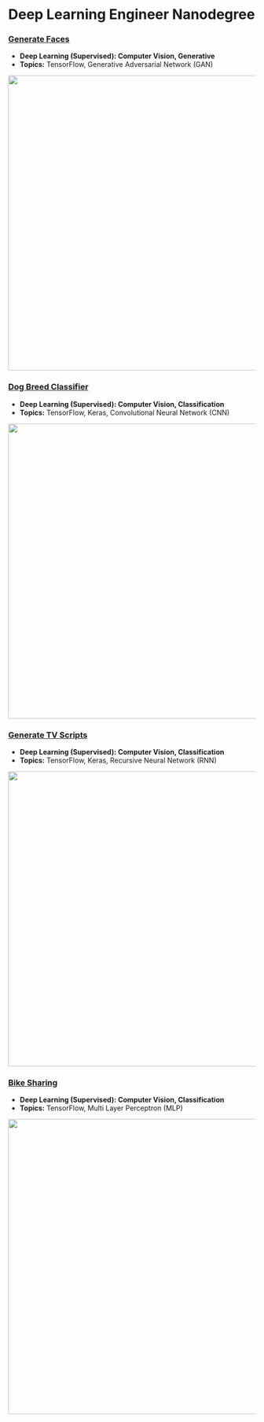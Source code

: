# Deep Learning Engineer Nanodegree

### [Generate Faces](https://github.com/jquickgh/generate-faces/blob/master/dlnd_face_generation.ipynb)
- **Deep Learning (Supervised): Computer Vision, Generative**
- **Topics:** TensorFlow, Generative Adversarial Network (GAN)
<img src="https://github.com/jquickgh/generate-faces-gan/blob/master/generate-faces.jpg" width="600"> 

### [Dog Breed Classifier](https://github.com/jquickgh/dog-breed-classifier/blob/master/dog_app.ipynb)
- **Deep Learning (Supervised): Computer Vision, Classification**
- **Topics:** TensorFlow, Keras, Convolutional Neural Network (CNN)
<img src="https://github.com/jquickgh/dog-breed-classifier-cnn/blob/master/dog-breed.jpg" width="600"> 

### [Generate TV Scripts](https://github.com/jquickgh/generate-tv-scripts-rnn)
- **Deep Learning (Supervised): Computer Vision, Classification**
- **Topics:** TensorFlow, Keras, Recursive Neural Network (RNN)
<img src="https://github.com/jquickgh/generate-tv-scripts-rnn/blob/master/the-simpsons.jpg" width="600">

### [Bike Sharing](https://github.com/jquickgh/bike-sharing-mlp)
- **Deep Learning (Supervised): Computer Vision, Classification**
- **Topics:** TensorFlow, Multi Layer Perceptron (MLP)
<img src="https://github.com/jquickgh/bike-sharing-mlp/blob/master/lime-bike.jpg" width="600">
 

 
 
 

 

 

